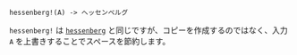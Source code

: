```
hessenberg!(A) -> ヘッセンベルグ
```

`hessenberg!` は [`hessenberg`](@ref) と同じですが、コピーを作成するのではなく、入力 `A` を上書きすることでスペースを節約します。
